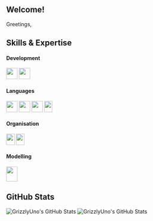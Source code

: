 ## Welcome!


Greetings, 

## Skills & Expertise
#### Development

<img src="https://github.com/GrizzlyUno/GrizzlyUno/assets/122688392/c1754d55-713c-4f73-a2de-697165d67afb" width="30" height="30"> <img src="https://github.com/GrizzlyUno/GrizzlyUno/assets/122688392/4babab7d-df68-46a2-9d3c-db0d78326340" width="30" height="30">
#### Languages
<img src="https://github.com/GrizzlyUno/GrizzlyUno/assets/122688392/0590165e-fc65-49bb-a7eb-54bc28a4f574" width="30" height="30">  <img src="https://github.com/GrizzlyUno/GrizzlyUno/assets/122688392/4fbbe295-2779-43ad-85c1-69289a871b2c" width="30" height="30"> <img src="https://github.com/user-attachments/assets/1edfa129-f79a-4b26-8a66-8aef64e5ad2d" width="30" height="30"> <img src="https://github.com/user-attachments/assets/8b885e11-cff2-482b-9d85-bc7390ddaa60" width="22.5" height="30">
#### Organisation
<img src="https://github.com/GrizzlyUno/GrizzlyUno/assets/122688392/526c15f0-06b2-4f71-8a95-0d75db8541f8" width="22.5" height="30"> <img src="https://github.com/GrizzlyUno/GrizzlyUno/assets/122688392/4a61113d-9b74-4078-9bdc-4eb4b1e61a4e" width="22.5" height="30">
#### Modelling
<img src="https://github.com/GrizzlyUno/GrizzlyUno/assets/122688392/f767d845-769f-4aab-b069-716b28b48d6c" width="30" height="40"> 

## GitHub Stats
<img src="https://github-readme-stats.vercel.app/api/top-langs/?username=GrizzlyUno&theme=dark&show_icons=true&hide_border=true&layout=compact" alt="GrizzlyUno's GitHub Stats" /> <img src="https://github-readme-stats.vercel.app/api?username=GrizzlyUno&theme=dark&show_icons=true&hide_border=true&count_private=true" alt="GrizzlyUno's GitHub Stats" />
